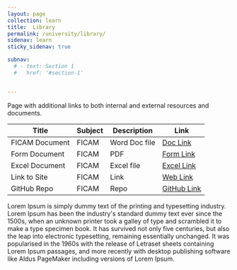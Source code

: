 ```yaml
---
layout: page
collection: learn
title:  Library
permalink: /university/library/
sidenav: learn
sticky_sidenav: true

subnav:
  # - text: Section 1
  #   href: '#section-1'


---
```


<!-- FICAM Library -->

Page with additional links to both internal and external resources and documents.

|**Title**|**Subject**|**Description**|**Link**|
|-----|----|----|----|
|FICAM Document|FICAM|Word Doc file|[Doc Link](#)|
|Form Document|FICAM|PDF|[Form Link](#)|
|Excel Document|FICAM|Excel file|[Excel Link](#)|
|Link to Site|FICAM|Link|[Web Link](#)|
|GitHub Repo|FICAM|Repo|[GitHub Link](#)|

Lorem Ipsum is simply dummy text of the printing and typesetting industry. Lorem Ipsum has been the industry's standard dummy text ever since the 1500s, when an unknown printer took a galley of type and scrambled it to make a type specimen book. It has survived not only five centuries, but also the leap into electronic typesetting, remaining essentially unchanged. It was popularised in the 1960s with the release of Letraset sheets containing Lorem Ipsum passages, and more recently with desktop publishing software like Aldus PageMaker including versions of Lorem Ipsum.
